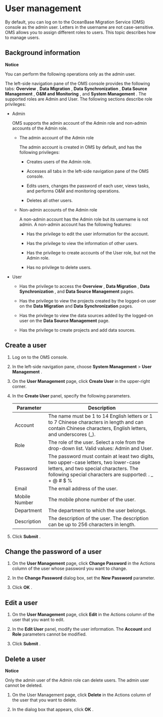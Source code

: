 User management 
====================================

By default, you can log on to the OceanBase Migration Service (OMS) console as the admin user. Letters in the username are not case-sensitive. OMS allows you to assign different roles to users. This topic describes how to manage users. 

Background information 
-------------------------------------------

**Notice**



You can perform the following operations only as the admin user.

The left-side navigation pane of the OMS console provides the following tabs: **Overview** , **Data Migration** , **Data Synchronization** , **Data Source Management** , **O\&M and Monitoring** , and **System Management** . The supported roles are Admin and User. The following sections describe role privileges:

* Admin 

  OMS supports the admin account of the Admin role and non-admin accounts of the Admin role. 
  * The admin account of the Admin role

    The admin account is created in OMS by default, and has the following privileges:
    * Creates users of the Admin role.

      
    
    * Accesses all tabs in the left-side navigation pane of the OMS console.

      
    
    * Edits users, changes the password of each user, views tasks, and performs O\&M and monitoring operations.

      
    
    * Deletes all other users.

      
    

    
  
  * Non-admin accounts of the Admin role

    A non-admin account has the Admin role but its username is not admin. A non-admin account has the following features:
    * Has the privilege to edit the user information for the account.

      
    
    * Has the privilege to view the information of other users.

      
    
    * Has the privilege to create accounts of the User role, but not the Admin role.

      
    
    * Has no privilege to delete users.

      
    

    
  

  

* User

  * Has the privilege to access the **Overview** , **Data Migration** , **Data Synchronization** , and **Data Source Management** pages.

    
  
  * Has the privilege to view the projects created by the logged-on user on the **Data Migration** and **Data Synchronization** pages.

    
  
  * Has the privilege to view the data sources added by the logged-on user on the **Data Source Management** page.

    
  
  * Has the privilege to create projects and add data sources.

    
  

  




Create a user 
----------------------------------

1. Log on to the OMS console.

   

2. In the left-side navigation pane, choose **System Management** \> **User Management** .

   

3. On the **User Management** page, click **Create User** in the upper-right corner.

   

4. In the **Create User** panel, specify the following parameters. 

   

   |   Parameter   |                                                                                               Description                                                                                                |
   |---------------|----------------------------------------------------------------------------------------------------------------------------------------------------------------------------------------------------------|
   | Account       | The name must be 1 to 14 English letters or 1 to 7 Chinese characters in length and can contain Chinese characters, English letters, and underscores (_).                                                |
   | Role          | The role of the user. Select a role from the drop-down list. Valid values: Admin and User.                                                                                                               |
   | Password      | The password must contain at least two digits, two upper-case letters, two lower-case letters, and two special characters. The following special characters are supported: . _ + @ # $ % |
   | Email         | The email address of the user.                                                                                                                                                                           |
   | Mobile Number | The mobile phone number of the user.                                                                                                                                                                     |
   | Department    | The department to which the user belongs.                                                                                                                                                                |
   | Description   | The description of the user. The description can be up to 256 characters in length.                                                                                                                      |

   

5. Click **Submit** .

   




Change the password of a user 
--------------------------------------------------

1. On the **User Management** page, click **Change Password** in the Actions column of the user whose password you want to change.

   

2. In the **Change Password** dialog box, set the **New Password** parameter.

   

3. Click **OK** .

   




Edit a user 
--------------------------------

1. On the **User Management** page, click **Edit** in the Actions column of the user that you want to edit.

   

2. In the **Edit User** panel, modify the user information. The **Account** and **Role** parameters cannot be modified.

   

3. Click **Submit** .

   




Delete a user 
----------------------------------

**Notice**



Only the admin user of the Admin role can delete users. The admin user cannot be deleted.

1. On the User Management page, click **Delete** in the Actions column of the user that you want to delete.

   

2. In the dialog box that appears, click **OK** .

   






